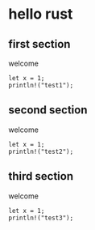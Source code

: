 # hello rust
## first section
welcome
```rust=
let x = 1;
println!("test1");
```
## second section
welcome
```rust=
let x = 1;
println!("test2");
```
## third section
welcome
```rust=
let x = 1;
println!("test3");
```
